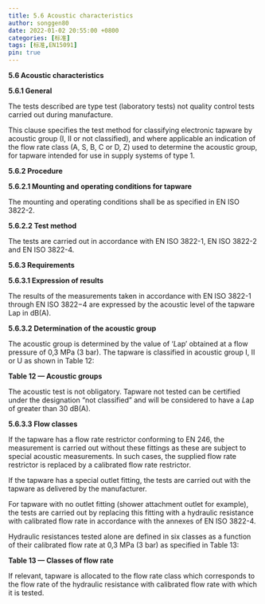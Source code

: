 ```yaml
---
title: 5.6 Acoustic characteristics
author: songgen80
date: 2022-01-02 20:55:00 +0800
categories: [标准]
tags: [标准,EN15091]
pin: true
---
```


**5.6 Acoustic characteristics**

**5.6.1 General**

The tests described are type test (laboratory tests) not quality control tests carried out during manufacture.

This clause specifies the test method for classifying electronic tapware by acoustic group (I, II or not classified), and where applicable an indication of the flow rate class (A, S, B, C or D, Z) used to determine the acoustic group, for tapware intended for use in supply systems of type 1.

**5.6.2 Procedure**

**5.6.2.1  Mounting and operating conditions for tapware**

The mounting and operating conditions shall be as specified in EN ISO 3822-2.

**5.6.2.2  Test method**

The tests are carried out in accordance with EN ISO 3822-1, EN ISO 3822-2 and EN ISO 3822-4.

**5.6.3 Requirements**

**5.6.3.1  Expression of results**

The results of the measurements taken in accordance with EN ISO 3822-1 through EN ISO 3822−4 are expressed by the acoustic level of the tapware Lap in dB(A).

**5.6.3.2  Determination of the acoustic group**

The acoustic group is determined by the value of ‘*L*ap’ obtained at a flow pressure of 0,3 MPa (3 bar). The tapware is classified in acoustic group I, II or U as shown in Table 12:

**Table 12 — Acoustic groups**





The acoustic test is not obligatory. Tapware not tested can be certified under the designation “not classified” and will be considered to have a *L*ap of greater than 30 dB(A).

**5.6.3.3  Flow classes**

If the tapware has a flow rate restrictor conforming to EN 246, the measurement is carried out without these fittings as these are subject to special acoustic measurements. In such cases, the supplied flow rate restrictor is replaced by a calibrated flow rate restrictor.

If the tapware has a special outlet fitting, the tests are carried out with the tapware as delivered by the manufacturer.

For tapware with no outlet fitting (shower attachment outlet for example), the tests are carried out by replacing this fitting with a hydraulic resistance with calibrated flow rate in accordance with the annexes of EN ISO 3822-4.

Hydraulic resistances tested alone are defined in six classes as a function of their calibrated flow rate at 0,3 MPa (3 bar) as specified in Table 13:



**Table 13 — Classes of flow rate**



If relevant, tapware is allocated to the flow rate class which corresponds to the flow rate of the hydraulic resistance with calibrated flow rate with which it is tested.

